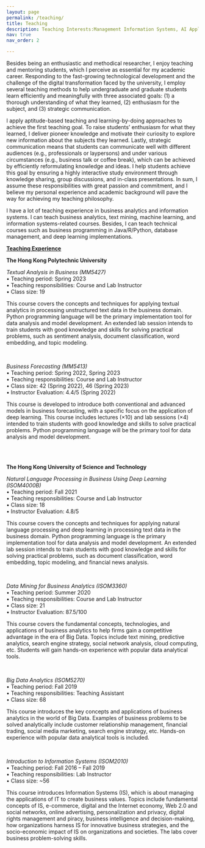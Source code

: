```yaml
---
layout: page
permalink: /teaching/
title: Teaching
description: Teaching Interests:Management Information Systems, AI Applications in Business, Machine Learning, Text Mining, Business Applications Programming (e.g., Python, R, Java, VBA)
nav: true
nav_order: 2

---
```


Besides being an enthusiastic and methodical researcher, I enjoy teaching and mentoring students, which I perceive as essential for my academic career. Responding to the fast-growing technological development and the challenge of the digital transformation faced by the university, I employ several teaching methods to help undergraduate and graduate students learn efficiently and meaningfully with three associated goals: (1) a thorough understanding of what they learned, (2) enthusiasm for the subject, and (3) strategic communication. 

I apply aptitude-based teaching and learning-by-doing approaches to achieve the first teaching goal. To raise students’ enthusiasm for what they learned, I deliver pioneer knowledge and motivate their curiosity to explore new information about the subjects they learned. Lastly, strategic communication means that students can communicate well with different audiences (e.g., professionals or laypersons) and under various circumstances (e.g., business talk or coffee break), which can be achieved by efficiently reformulating knowledge and ideas. I help students achieve this goal by ensuring a highly interactive study environment through knowledge sharing, group discussions, and in-class presentations. In sum, I assume these responsibilities with great passion and commitment, and I believe my personal experience and academic background will pave the way for achieving my teaching philosophy. 

I have a lot of teaching experience in business analytics and information systems. I can teach business analytics, text mining, machine learning, and information systems-related courses. Besides, I can teach technical courses such as business programming in Java/R/Python, database management, and deep learning implementations.


<strong><u>Teaching Experience</u></strong>

<strong>The Hong Kong Polytechnic University</strong>

<i>Textual Analysis in Business (MM5427)</i> <br>
• Teaching period: Spring 2023 <br>
• Teaching responsibilities: Course and Lab Instructor <br>
• Class size: 19 <br>

This course covers the concepts and techniques for applying textual analytics in processing unstructured text data in the business domain. Python programming language will be the primary implementation tool for data analysis and model development. An extended lab session intends to train students with good knowledge and skills for solving practical problems, such as sentiment analysis, document classification, word embedding, and topic modeling.

<br>

<i>Business Forecasting (MM5413)</i> <br>
• Teaching period: Spring 2022, Spring 2023 <br>
• Teaching responsibilities: Course and Lab Instructor <br>
• Class size: 42 (Spring 2022), 46 (Spring 2023) <br>
• Instructor Evaluation: 4.4/5 (Spring 2022) <br>

This course is developed to introduce both conventional and advanced models in business forecasting, with a specific focus on the application of deep learning. This course includes lectures (×10) and lab sessions (×4) intended to train students with good knowledge and skills to solve practical problems. Python programming language will be the primary tool for data analysis and model development.

<br><br>

<strong>The Hong Kong University of Science and Technology</strong>

<i>Natural Language Processing in Business Using Deep Learning (ISOM4000B)</i> <br>
• Teaching period: Fall 2021 <br>
• Teaching responsibilities: Course and Lab Instructor <br>
• Class size: 18 <br>
• Instructor Evaluation: 4.8/5 <br>

This course covers the concepts and techniques for applying natural language processing and deep learning in processing text data in the business domain. Python programming language is the primary implementation tool for data analysis and model development. An extended lab session intends to train students with good knowledge and skills for solving practical problems, such as document classification, word embedding, topic modeling, and financial news analysis.

<br>

<i>Data Mining for Business Analytics (ISOM3360)</i> <br>
• Teaching period: Summer 2020 <br>
• Teaching responsibilities: Course and Lab Instructor <br>
• Class size: 21 <br>
• Instructor Evaluation: 87.5/100 <br>

This course covers the fundamental concepts, technologies, and applications of business analytics to help firms gain a competitive advantage in the era of Big Data. Topics include text mining, predictive analytics, search engine strategy, social network analysis, cloud computing, etc. Students will gain hands-on experience with popular data analytical tools.

<br>

<i>Big Data Analytics (ISOM5270)</i> <br>
• Teaching period: Fall 2019 <br>
• Teaching responsibilities: Teaching Assistant <br>
• Class size: 68 <br>

This course introduces the key concepts and applications of business analytics in the world of Big Data. Examples of business problems to be solved analytically include customer relationship management, financial trading, social media marketing, search engine strategy, etc. Hands-on experience with popular data analytical tools is included.

<br>

<i>Introduction to Information Systems (ISOM2010)</i> <br>
• Teaching period: Fall 2016 – Fall 2019 <br>
• Teaching responsibilities: Lab Instructor <br>
• Class size: ~56 <br>

This course introduces Information Systems (IS), which is about managing the applications of IT to create business values. Topics include fundamental concepts of IS, e-commerce, digital and the Internet economy, Web 2.0 and social networks, online advertising, personalization and privacy, digital rights management and piracy, business intelligence and decision-making, how organizations harness IS for innovative business strategies, and the socio-economic impact of IS on organizations and societies. The labs cover business problem-solving skills.




